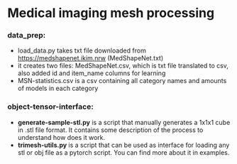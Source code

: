 # Medical imaging mesh processing

### data_prep:

- load_data.py takes txt file downloaded from https://medshapenet.ikim.nrw (MedShapeNet.txt)
- it creates two files: MedShapeNet.csv, which is txt file translated to csv, also added id and item_name columns for learning
- MSN-statistics.csv is a csv containing all category names and amounts of models in each category

### object-tensor-interface:

- **generate-sample-stl.py** is a script that manually generates a 1x1x1 cube in .stl file format. It contains some description of the process to understand how does it work.
- **trimesh-utils.py** is a script that can be used as interface for loading any stl or obj file as a pytorch script. You can find more about it in examples.
